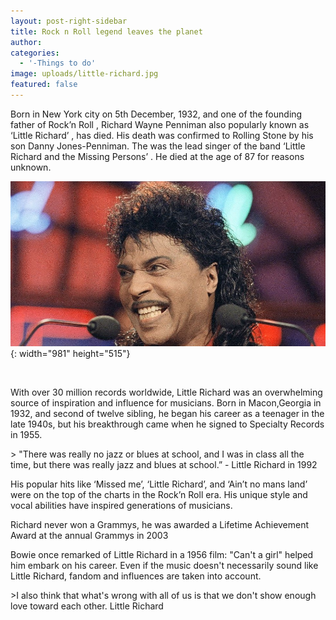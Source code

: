 ```yaml
---
layout: post-right-sidebar
title: Rock n Roll legend leaves the planet
author:
categories:
  - '-Things to do'
image: uploads/little-richard.jpg
featured: false
---
```


Born in New York city on 5th December, 1932, and one of the founding father of Rock’n Roll , Richard Wayne Penniman also popularly known as ‘Little Richard’ , has died. His death was confirmed to Rolling Stone by his son Danny Jones-Penniman. The was the lead singer of the band ‘Little Richard and the Missing Persons’ . He died at the age of 87 for reasons unknown.

![](/uploads/little-richard-1.jpg){: width="981" height="515"}

&nbsp;

With over 30 million records worldwide, Little Richard was an overwhelming source of inspiration and influence for musicians. Born in Macon,Georgia in 1932, and second of twelve sibling, he began his career as a teenager in the late 1940s, but his breakthrough came when he signed to Specialty Records in 1955.

&gt; "There was really no jazz or blues at school, and I was in class all the time, but there was really jazz and blues at school.” - Little Richard in 1992

His popular hits like ‘Missed me’, ‘Little Richard’, and ‘Ain’t no mans land’ were on the top of the charts in the Rock’n Roll era. His unique style and vocal abilities have inspired generations of musicians.

Richard never won a Grammys, he was awarded a Lifetime Achievement Award at the annual Grammys in 2003

Bowie once remarked of Little Richard in a 1956 film: "Can't a girl" helped him embark on his career. Even if the music doesn't necessarily sound like Little Richard, fandom and influences are taken into account.

&gt;I also think that what's wrong with all of us is that we don't show enough love toward each other. Little Richard